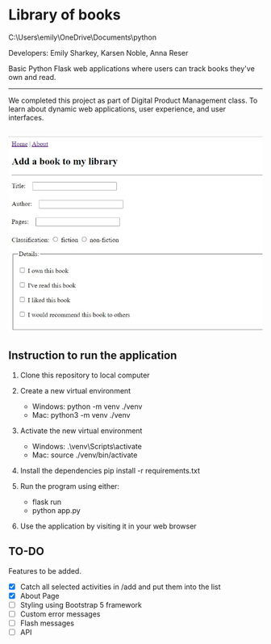 # Library of books 
C:\Users\emily\OneDrive\Documents\python

Developers: Emily Sharkey, Karsen Noble, Anna Reser

Basic Python Flask web applications where users can track books they've own and read.  

---

We completed this project as part of Digital Product Management class. To learn about dynamic web applications, user experience, and user interfaces.  


![Library application homepage](library.jpg "Library homepage")
---

## Instruction to run the application 

1. Clone this repository to local computer

2. Create a new virtual environment
      - Windows: python -m venv ./venv
      - Mac: python3 -m venv ./venv
      
3. Activate the new virtual environment
      - Windows: .\venv\Scripts\activate
      - Mac: source ./venv/bin/activate
      
4. Install the dependencies pip install -r requirements.txt

5. Run the program using either:
      - flask run
      - python app.py
      
6. Use the application by visiting it in your web browser

## TO-DO  
Features to be added.  

-[x] Catch all selected activities in /add and put them into the list  
-[x] About Page  
-[ ] Styling using Bootstrap 5 framework   
-[ ] Custom error messages   
-[ ] Flash messages   
-[ ] API  
